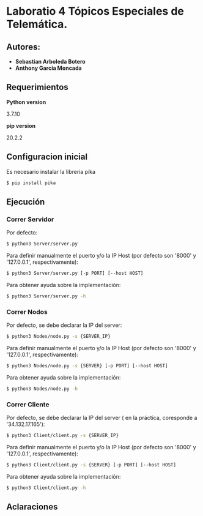
# **Laboratio 4 Tópicos Especiales de Telemática.**

## **Autores:**
- **Sebastian Arboleda Botero**
- **Anthony Garcia Moncada**


## **Requerimientos**

**Python version**

3.7.10

**pip version**

20.2.2

## **Configuracion inicial**

Es necesario instalar la libreria pika
```bash
$ pip install pika
```
## **Ejecución**


### **Correr Servidor**

Por defecto:
``` bash
$ python3 Server/server.py
```

Para definir manualmente el puerto y/o la IP Host (por defecto son '8000' y '127.0.0.1', respectivamente):
``` bash
$ python3 Server/server.py [-p PORT] [--host HOST]
```

Para obtener ayuda sobre la implementación:

``` bash
$ python3 Server/server.py -h
```

### **Correr Nodos**

Por defecto, se debe declarar la IP del server:
``` bash
$ python3 Nodes/node.py -s {SERVER_IP}
```

Para definir manualmente el puerto y/o la IP Host (por defecto son '8000' y '127.0.0.1', respectivamente):
``` bash
$ python3 Nodes/node.py -s {SERVER} [-p PORT] [--host HOST]
```

Para obtener ayuda sobre la implementación:

``` bash
$ python3 Nodes/node.py -h
```

### **Correr Cliente**

Por defecto, se debe declarar la IP del server ( en la práctica, coresponde a '34.132.17.165'):
``` bash
$ python3 Client/client.py -s {SERVER_IP}
```

Para definir manualmente el puerto y/o la IP Host (por defecto son '8000' y '127.0.0.1', respectivamente):
``` bash
$ python3 Client/client.py -s {SERVER} [-p PORT] [--host HOST]
```

Para obtener ayuda sobre la implementación:

``` bash
$ python3 Client/client.py -h
```


## **Aclaraciones**

